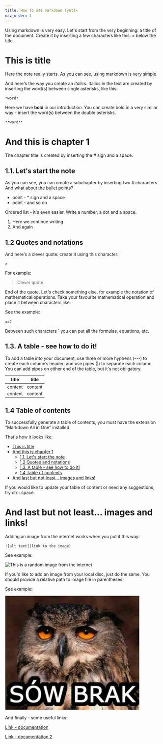 ```yaml
---
title: How to use markdown syntax
nav_order: 1
---
```

Using markdown is very easy. Let's start from the very beginning: a title of the document. Create it by inserting a few characters like this: =
below the title.

This is title
=============
Here the note really starts. As you can see, using markdown is very simple. 

And here's the way you create an *italics*.
Italics in the text are created by inserting the word(s) between single asterisks, like this: 
```
*word*
```

Here we have **bold** in our introduction.
You can create bold in a very similar way - insert the word(s) between the double asterisks.
```
**word**
```

# And this is chapter 1 

The chapter title is created by inserting the # sign and a space.

## 1.1. Let's start the note

As you can see, you can create a subchapter by inserting two # characters. And what about the bullet points?

* point - * sign and a space
* point - and so on

Ordered list - it's even easier. Write a number, a dot and a space.

1. Here we continue writing
2. And again

## 1.2 Quotes and notations 

And here's a clever quote: create it using this character: 
```
>
```
For example:

> Clever quote.  

End of the quote. Let's check something else, for example the notation of mathematical operations. Take your favourite mathematical operation and place it between characters like: ``

See the example:

`x=2`

Between such characters ` you can put all the formulas, equations, etc.

## 1.3. A table - see how to do it!

To add a table into your document, use three or more hyphens (---) to create each column’s header, and use pipes (|) to separate each column. You can add pipes on either end of the table, but it's not obligatory. 


| title   | title   |
|---------|---------|
| content | content |
| content | content |


## 1.4 Table of contents

To successfully generate a table of contents, you must have the extension "Markdown All in One" installed.

That's how it looks like:

- [This is title](#this-is-title)
- [And this is chapter 1](#and-this-is-chapter-1)
  - [1.1. Let's start the note](#11-lets-start-the-note)
  - [1.2 Quotes and notations](#12-quotes-and-notations)
  - [1.3. A table - see how to do it!](#13-a-table---see-how-to-do-it)
  - [1.4 Table of contents](#14-table-of-contents)
- [And last but not least... images and links!](#and-last-but-not-least-images-and-links)

If you would like to update your table of content or need any suggestions, try ctrl+space.

# And last but not least... images and links!

Adding an image from the internet works when you put it this way: 

```
![alt text](link to the image)
```
See example:

![This is a random image from the internet](https://4rooms.com.pl/userdata/public/gfx/1279cded36c5a39ffac5a8b86ffa654c.jpg)

If you'd like to add an image from your local disc, just do the same. You should provide a relative path to image file in parentheses.

See example:

![And this is an image from my computer](sowbrak.jpg)

And finally - some useful links:

[Link - documentation](https://daringfireball.net/projects/markdown/)

[Link - documentation 2](https://www.markdownguide.org/extended-syntax/)


